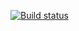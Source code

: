 [![Build status](https://ci.appveyor.com/api/projects/status/qopwibdk7lab93id?svg=true)](https://ci.appveyor.com/project/Lanoriya/ajs-async)
